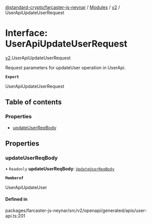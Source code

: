 [@standard-crypto/farcaster-js-neynar](../README.md) / [Modules](../modules.md) / [v2](../modules/v2.md) / UserApiUpdateUserRequest

# Interface: UserApiUpdateUserRequest

[v2](../modules/v2.md).UserApiUpdateUserRequest

Request parameters for updateUser operation in UserApi.

**`Export`**

UserApiUpdateUserRequest

## Table of contents

### Properties

- [updateUserReqBody](v2.UserApiUpdateUserRequest.md#updateuserreqbody)

## Properties

### updateUserReqBody

• `Readonly` **updateUserReqBody**: [`UpdateUserReqBody`](v2.UpdateUserReqBody.md)

**`Memberof`**

UserApiUpdateUser

#### Defined in

packages/farcaster-js-neynar/src/v2/openapi/generated/apis/user-api.ts:201
